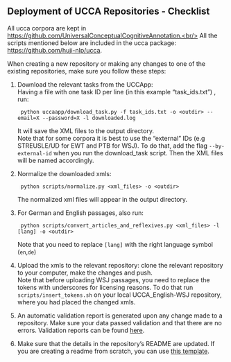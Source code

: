 Deployment of UCCA Repositories - Checklist
--------------------------------------------

All ucca corpora are kept in https://github.com/UniversalConceptualCognitiveAnnotation.<br/>
All the scripts mentioned below are included in the ucca package: https://github.com/huji-nlp/ucca.
 
When creating a new repository or making any changes to one of the existing repositories, make sure you follow these steps:
 
1) Download the relevant tasks from the UCCApp:<br/>
Having a file with one task ID per line (in this example “task_ids.txt”) , run:

        python uccaapp/download_task.py -f task_ids.txt -o <outdir> --email=X --password=X -l downloaded.log
    
   It will save the XML files to the output directory.<br/>
   Note that for some corpora it is best to use the “external” IDs (e.g STREUSLE/UD for EWT and PTB for WSJ). To do that, add the flag `--by-external-id` when you run the download_task script. Then the XML files will be named accordingly.
   
2) Normalize the downloaded xmls:     

        python scripts/normalize.py <xml_files> -o <outdir>

   The normalized xml files will appear in the output directory.
        
3) For German and English passages, also run:

        python scripts/convert_articles_and_reflexives.py <xml_files> -l [lang] -o <outdir>
        
    Note that you need to replace `[lang]` with the right language symbol (`en`,`de`)

4) Upload the xmls to the relevant repository: clone the relevant repository to your computer, make the changes and push.<br/>
Note that before uploading WSJ passages, you need to replace the tokens with underscores for licensing reasons. To do that run `scripts/insert_tokens.sh` on your local UCCA_English-WSJ repository, where you had placed the changed xmls. 

5) An automatic validation report is generated upon any change made to a repository. Make sure your data passed validation and that there are no errors. Validation reports can be found [here](https://travis-ci.org/github/UniversalConceptualCognitiveAnnotation).

6) Make sure that the details in the repository’s README are updated. If you are creating a readme from scratch, you can use [this template](https://github.com/UniversalConceptualCognitiveAnnotation/docs/blob/master/README_template). 

